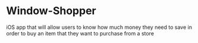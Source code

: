 # Window-Shopper
iOS app that will allow users to know how much money they need to save in order to buy an item that they want to purchase from a store
